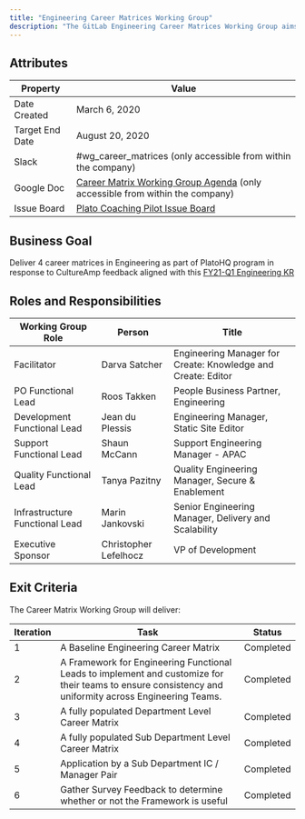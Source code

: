 ```yaml
---
title: "Engineering Career Matrices Working Group"
description: "The GitLab Engineering Career Matrices Working Group aims to deliver 4 career matrices in Engineering as part of PlatoHQ program in response to CultureAmp feedback"
---
```


## Attributes

| Property        | Value           |
|-----------------|-----------------|
| Date Created    | March 6, 2020   |
| Target End Date | August 20, 2020  |
| Slack           | #wg_career_matrices (only accessible from within the company) |
| Google Doc      | [Career Matrix Working Group Agenda](https://docs.google.com/document/d/1gTAXEdNXNiFGcXuKS5seGrz2GLbeftv56fT9NvIEZmg/edit?usp=sharing) (only accessible from within the company) |
| Issue Board     | [Plato Coaching Pilot Issue Board](https://gitlab.com/gitlab-com/www-gitlab-com/-/boards/1623791)|

## Business Goal

Deliver 4 career matrices in Engineering as part of PlatoHQ program in response to CultureAmp feedback aligned with this [FY21-Q1 Engineering KR](https://gitlab.com/gitlab-com/www-gitlab-com/issues/6374)

## Roles and Responsibilities

| Working Group Role              | Person                | Title                                                        |
|---------------------------------|-----------------------|--------------------------------------------------------------|
| Facilitator                     | Darva Satcher         | Engineering Manager for Create: Knowledge and Create: Editor |
| PO Functional Lead              | Roos Takken           | People Business Partner, Engineering                         |
| Development Functional Lead     | Jean du Plessis       | Engineering Manager, Static Site Editor                      |
| Support Functional Lead         | Shaun McCann          | Support Engineering Manager - APAC                           |
| Quality Functional Lead         | Tanya Pazitny         | Quality Engineering Manager, Secure & Enablement             |
| Infrastructure Functional Lead  | Marin Jankovski       | Senior Engineering Manager, Delivery and Scalability         |
| Executive Sponsor               | Christopher Lefelhocz | VP of Development                               |

## Exit Criteria

The Career Matrix Working Group will deliver:

| Iteration | Task | Status |
| ------ | ------ |  ------ |
| 1 | A Baseline Engineering Career Matrix | Completed  |
| 2 | A Framework for Engineering Functional Leads to implement and customize for their teams to ensure consistency and uniformity across Engineering Teams. | Completed  |
| 3 | A fully populated Department Level Career Matrix | Completed  |
| 4 | A fully populated Sub Department Level Career Matrix | Completed  |
| 5 | Application by a Sub Department IC / Manager Pair  | Completed  |
| 6 | Gather Survey Feedback to determine whether or not the Framework is useful  | Completed |

